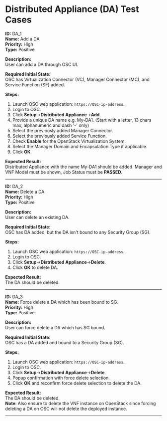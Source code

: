 # Distributed Appliance (DA) Test Cases

**ID:** DA_1  
**Name:** Add a DA  
**Priority:** High  
**Type:** Positive  

**Description:**  
User can add a DA through OSC UI.

**Required Initial State:**  
OSC has Virtualization Connector (VC), Manager Connector (MC), and Service Function (SF) added.

**Steps:**  
1. Launch OSC web application: `https://OSC-ip-address`.  
2. Login to OSC.  
3. Click **Setup**->**Distributed Appliance**->**Add**.  
4. Provide a unique DA name e.g. My-DA1. (Start with a letter, 13 chars max, alphanumeric and dash '-' only)
5. Select the previously added Manager Connector.  
6. Select the previously added Service Function.  
7. Check **Enable** for the OpenStack Virtualization System.
8. Select the Manager Domain and Encapsulation Type if applicable.  
9. Click **OK**.  

**Expected Result:**  
Distributed Appliance with the name My-DA1 should be added. Manager and VNF Model must be shown, Job Status must be **PASSED**.

****

**ID:** DA_2  
**Name:** Delete a DA  
**Priority:** High  
**Type:** Positive  

**Description:**  
User can delete an existing DA.

**Required Initial State:**  
OSC has DA added, but the DA isn't bound to any Security Group (SG).  

**Steps:**   
1. Launch OSC web application: `https://OSC-ip-address`.  
2. Login to OSC.  
3. Click **Setup**->**Distributed Appliance**->**Delete**.  
4. Click **OK** to delete DA.  

**Expected Result:**  
The DA should be deleted.

****

**ID:** DA_3  
**Name:** Force delete a DA which has been bound to SG.  
**Priority:** High  
**Type:** Positive  

**Description:**  
User can force delete a DA which has SG bound.

**Required Initial State:**  
OSC has a DA added and bound to a Security Group (SG).

**Steps:**   
1. Launch OSC web application: `https://OSC-ip-address`.  
2. Login to OSC.  
3. Click **Setup**->**Distributed Appliance**->**Delete**.  
4. Popup confirmation with force delete selection.  
5. Click **OK** and reconfirm force delete selection to delete the DA.   

**Expected Result:**  
The DA should be deleted.  
**Note**: Also ensure to delete the VNF instance on OpenStack since forcing deleting a DA on OSC will not delete the deployed instance.

****
